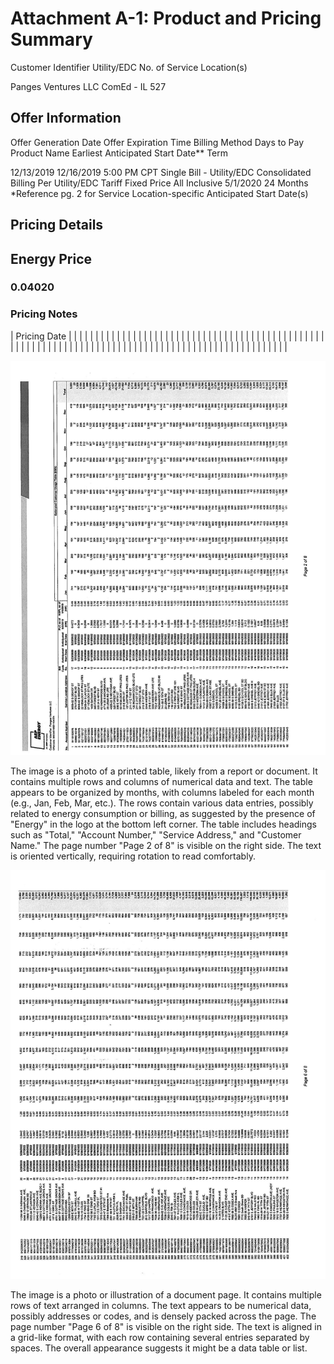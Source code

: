 # Attachment A-1: Product and Pricing Summary 

Customer Identifier
Utility/EDC
No. of Service Location(s)

Panges Ventures LLC
ComEd - IL
527

## Offer Information

Offer Generation Date
Offer Expiration Time
Billing Method
Days to Pay
Product Name
Earliest Anticipated Start Date**
Term

12/13/2019
12/16/2019 5:00 PM CPT
Single Bill - Utility/EDC Consolidated Billing
Per Utility/EDC Tariff
Fixed Price All Inclusive
$5 / 1 / 2020$
24 Months
*Reference pg. 2 for Service Location-specific Anticipated Start Date(s)

## Pricing Details

## Energy Price

### 0.04020

### Pricing Notes

| Pricing Date |  |  |  |  |  |  |  |  |  |  |  |  |  |  |  |  |  |  |  |  |  |  |  |  |  |  |  |  |  |  |  |  |  |  |  |  |  |  |  |  |  |  |  |  |  |  |  |  |  |  |  |  |  |  |  |  |  |  |  |  |  |  |  |  |  |  |  |  |  |  |  |  |  |  |  |  |  |  |  |  |  |  |  |  |  |  |  |  |  |  |  |  |  |  |  |  |  |  |  | 

![](images/img-0.jpeg)

The image is a photo of a printed table, likely from a report or document. It contains multiple rows and columns of numerical data and text. The table appears to be organized by months, with columns labeled for each month (e.g., Jan, Feb, Mar, etc.). The rows contain various data entries, possibly related to energy consumption or billing, as suggested by the presence of "Energy" in the logo at the bottom left corner. The table includes headings such as "Total," "Account Number," "Service Address," and "Customer Name." The page number "Page 2 of 8" is visible on the right side. The text is oriented vertically, requiring rotation to read comfortably.










![](images/img-1.jpeg)

The image is a photo or illustration of a document page. It contains multiple rows of text arranged in columns. The text appears to be numerical data, possibly addresses or codes, and is densely packed across the page. The page number "Page 6 of 8" is visible on the right side. The text is aligned in a grid-like format, with each row containing several entries separated by spaces. The overall appearance suggests it might be a data table or list.







